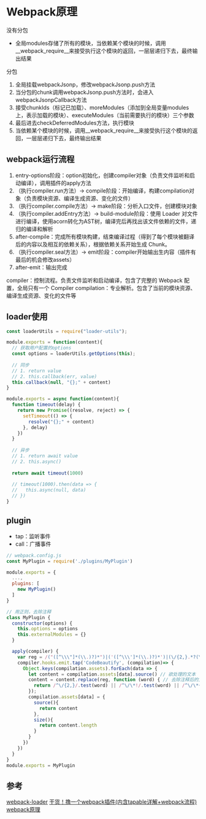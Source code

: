 # Webpack原理

没有分包
- 全局modules存储了所有的模块，当依赖某个模块的时候，调用__webpack_require__来接受执行这个模块的返回，一层层递归下去，最终输出结果

分包
1. 全局挂载webpackJsonp，修改webpackJsonp.push方法
2. 当分包的chunk调用webpackJsonp.push方法时，会进入webpackJsonpCallback方法
3. 接受chunkIds（标记已加载）、moreModules（添加到全局变量modules上，表示加载的模块）、executeModules（当前需要执行的模块）三个参数
4. 最后进去checkDeferredModules方法，执行模块
5. 当依赖某个模块的时候，调用__webpack_require__来接受执行这个模块的返回，一层层递归下去，最终输出结果

## webpack运行流程
1. entry-options阶段：option初始化，创建compiler对象（负责文件监听和启动编译），调用插件的apply方法
2. （执行compiler.run方法）-> compile阶段：开始编译，构建compilation对象（负责模块资源、编译生成资源、变化的文件）
3. （执行compiler.compile方法）-> make阶段：分析入口文件，创建模块对象
4. （执行compiler.addEntry方法）-> build-module阶段：使用 Loader 对文件进行编译，使用acorn转化为AST树，编译完后再找出该文件依赖的文件，递归的编译和解析
5. after-compile：完成所有模块构建，结束编译过程（得到了每个模块被翻译后的内容以及相互的依赖关系），根据依赖关系开始生成 Chunk。
6. （执行compiler.seal方法）-> emit阶段：compiler开始输出生内容（插件有最后的机会修改assets）
7. after-emit：输出完成

compiler：控制流程。负责文件监听和启动编译，包含了完整的 Webpack 配置，全局只有一个 Compiler
compilation：专业解析。包含了当前的模块资源、编译生成资源、变化的文件等

## loader使用
```javascript
const loaderUtils = require("loader-utils");

module.exports = function(content){
  // 获取用户配置的options
  const options = loaderUtils.getOptions(this);
  
  // 同步
  // 1. return value
  // 2. this.callback(err, value)
  this.callback(null, "{};" + content)
}

module.exports = async function(content){
  function timeout(delay) {
    return new Promise((resolve, reject) => {
      setTimeout(() => {
        resolve("{};" + content)
      }, delay)
    })
  }
  
  // 异步
  // 1. return await value
  // 2. this.async()
  
  return await timeout(1000)
  
  // timeout(1000).then(data => {
  //   this.async(null, data)
  // })
}
```

## plugin
- tap：监听事件
- call：广播事件
```javascript
// webpack.config.js
const MyPlugin = require('./plugins/MyPlugin')

module.exports = {
  ...,
  plugins: [
    new MyPlugin()
  ]
}
```
```javascript
// 用正则，去除注释
class MyPlugin {
  constructor(options) {
    this.options = options
    this.externalModules = {}
  }

  apply(compiler) {
    var reg = /("([^\\\"]*(\\.)?)*")|('([^\\\']*(\\.)?)*')|(\/{2,}.*?(\r|\n))|(\/\*(\n|.)*?\*\/)|(\/\*\*\*\*\*\*\/)/g
    compiler.hooks.emit.tap('CodeBeautify', (compilation)=> {
      Object.keys(compilation.assets).forEach(data => {
        let content = compilation.assets[data].source() // 欲处理的文本
        content = content.replace(reg, function (word) { // 去除注释后的文本
          return /^\/{2,}/.test(word) || /^\/\*!/.test(word) || /^\/\*{3,}\//.test(word) ? "" : word;
        });
        compilation.assets[data] = {
          source(){
            return content
          },
          size(){
            return content.length
          }
        }
      })
    })
  }
}
module.exports = MyPlugin
```

## 参考
[webpack-loader](https://github.com/jerryOnlyZRJ/webpack-loader)
[干货！撸一个webpack插件(内含tapable详解+webpack流程)](https://juejin.im/post/5beb8875e51d455e5c4dd83f#heading-17)
[webpack原理](https://segmentfault.com/a/1190000015088834#articleHeader0)
